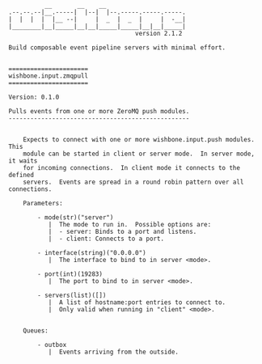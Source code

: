               __       __    __
    .--.--.--|__.-----|  |--|  |--.-----.-----.-----.
    |  |  |  |  |__ --|     |  _  |  _  |     |  -__|
    |________|__|_____|__|__|_____|_____|__|__|_____|
                                       version 2.1.2

    Build composable event pipeline servers with minimal effort.


    ======================
    wishbone.input.zmqpull
    ======================

    Version: 0.1.0

    Pulls events from one or more ZeroMQ push modules.
    --------------------------------------------------


        Expects to connect with one or more wishbone.input.push modules.  This
        module can be started in client or server mode.  In server mode, it waits
        for incoming connections.  In client mode it connects to the defined
        servers.  Events are spread in a round robin pattern over all connections.

        Parameters:

            - mode(str)("server")
               |  The mode to run in.  Possible options are:
               |  - server: Binds to a port and listens.
               |  - client: Connects to a port.

            - interface(string)("0.0.0.0")
               |  The interface to bind to in server <mode>.

            - port(int)(19283)
               |  The port to bind to in server <mode>.

            - servers(list)([])
               |  A list of hostname:port entries to connect to.
               |  Only valid when running in "client" <mode>.


        Queues:

            - outbox
               |  Events arriving from the outside.


